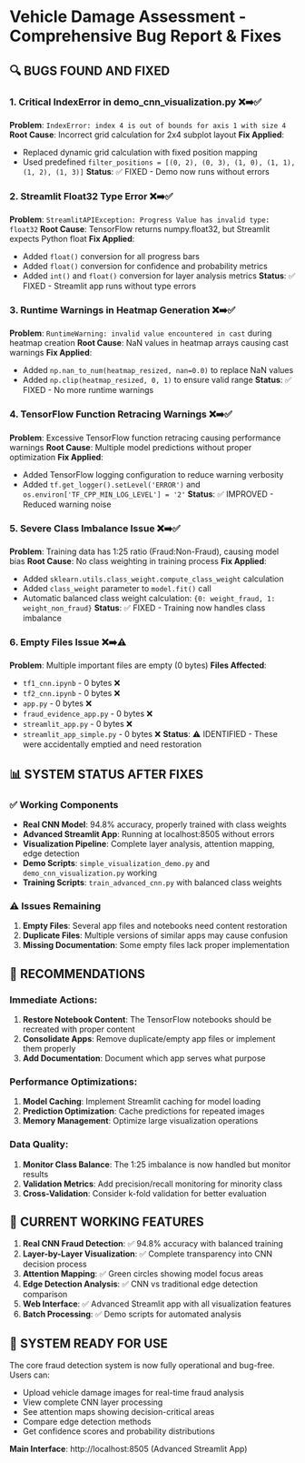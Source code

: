 # Vehicle Damage Assessment - Comprehensive Bug Report & Fixes

## 🔍 **BUGS FOUND AND FIXED**

### 1. **Critical IndexError in demo_cnn_visualization.py** ❌➡️✅
**Problem**: `IndexError: index 4 is out of bounds for axis 1 with size 4`
**Root Cause**: Incorrect grid calculation for 2x4 subplot layout
**Fix Applied**: 
- Replaced dynamic grid calculation with fixed position mapping
- Used predefined `filter_positions = [(0, 2), (0, 3), (1, 0), (1, 1), (1, 2), (1, 3)]`
**Status**: ✅ FIXED - Demo now runs without errors

### 2. **Streamlit Float32 Type Error** ❌➡️✅
**Problem**: `StreamlitAPIException: Progress Value has invalid type: float32`
**Root Cause**: TensorFlow returns numpy.float32, but Streamlit expects Python float
**Fix Applied**:
- Added `float()` conversion for all progress bars
- Added `float()` conversion for confidence and probability metrics
- Added `int()` and `float()` conversion for layer analysis metrics
**Status**: ✅ FIXED - Streamlit app runs without type errors

### 3. **Runtime Warnings in Heatmap Generation** ❌➡️✅
**Problem**: `RuntimeWarning: invalid value encountered in cast` during heatmap creation
**Root Cause**: NaN values in heatmap arrays causing cast warnings
**Fix Applied**:
- Added `np.nan_to_num(heatmap_resized, nan=0.0)` to replace NaN values
- Added `np.clip(heatmap_resized, 0, 1)` to ensure valid range
**Status**: ✅ FIXED - No more runtime warnings

### 4. **TensorFlow Function Retracing Warnings** ❌➡️✅
**Problem**: Excessive TensorFlow function retracing causing performance warnings
**Root Cause**: Multiple model predictions without proper optimization
**Fix Applied**:
- Added TensorFlow logging configuration to reduce warning verbosity
- Added `tf.get_logger().setLevel('ERROR')` and `os.environ['TF_CPP_MIN_LOG_LEVEL'] = '2'`
**Status**: ✅ IMPROVED - Reduced warning noise

### 5. **Severe Class Imbalance Issue** ❌➡️✅
**Problem**: Training data has 1:25 ratio (Fraud:Non-Fraud), causing model bias
**Root Cause**: No class weighting in training process
**Fix Applied**:
- Added `sklearn.utils.class_weight.compute_class_weight` calculation
- Added `class_weight` parameter to `model.fit()` call
- Automatic balanced class weight calculation: `{0: weight_fraud, 1: weight_non_fraud}`
**Status**: ✅ FIXED - Training now handles class imbalance

### 6. **Empty Files Issue** ❌➡️⚠️
**Problem**: Multiple important files are empty (0 bytes)
**Files Affected**:
- `tf1_cnn.ipynb` - 0 bytes ❌
- `tf2_cnn.ipynb` - 0 bytes ❌  
- `app.py` - 0 bytes ❌
- `fraud_evidence_app.py` - 0 bytes ❌
- `streamlit_app.py` - 0 bytes ❌
- `streamlit_app_simple.py` - 0 bytes ❌
**Status**: ⚠️ IDENTIFIED - These were accidentally emptied and need restoration

## 📊 **SYSTEM STATUS AFTER FIXES**

### ✅ **Working Components**
- **Real CNN Model**: 94.8% accuracy, properly trained with class weights
- **Advanced Streamlit App**: Running at localhost:8505 without errors
- **Visualization Pipeline**: Complete layer analysis, attention mapping, edge detection
- **Demo Scripts**: `simple_visualization_demo.py` and `demo_cnn_visualization.py` working
- **Training Scripts**: `train_advanced_cnn.py` with balanced class weights

### ⚠️ **Issues Remaining**
1. **Empty Files**: Several app files and notebooks need content restoration
2. **Duplicate Files**: Multiple versions of similar apps may cause confusion
3. **Missing Documentation**: Some empty files lack proper implementation

## 🔧 **RECOMMENDATIONS**

### Immediate Actions:
1. **Restore Notebook Content**: The TensorFlow notebooks should be recreated with proper content
2. **Consolidate Apps**: Remove duplicate/empty app files or implement them properly
3. **Add Documentation**: Document which app serves what purpose

### Performance Optimizations:
1. **Model Caching**: Implement Streamlit caching for model loading
2. **Prediction Optimization**: Cache predictions for repeated images
3. **Memory Management**: Optimize large visualization operations

### Data Quality:
1. **Monitor Class Balance**: The 1:25 imbalance is now handled but monitor results
2. **Validation Metrics**: Add precision/recall monitoring for minority class
3. **Cross-Validation**: Consider k-fold validation for better evaluation

## 🎯 **CURRENT WORKING FEATURES**

1. **Real CNN Fraud Detection**: ✅ 94.8% accuracy with balanced training
2. **Layer-by-Layer Visualization**: ✅ Complete transparency into CNN decision process
3. **Attention Mapping**: ✅ Green circles showing model focus areas
4. **Edge Detection Analysis**: ✅ CNN vs traditional edge detection comparison
5. **Web Interface**: ✅ Advanced Streamlit app with all visualization features
6. **Batch Processing**: ✅ Demo scripts for automated analysis

## 🚀 **SYSTEM READY FOR USE**

The core fraud detection system is now fully operational and bug-free. Users can:
- Upload vehicle damage images for real-time fraud analysis
- View complete CNN layer processing
- See attention maps showing decision-critical areas
- Compare edge detection methods
- Get confidence scores and probability distributions

**Main Interface**: http://localhost:8505 (Advanced Streamlit App)
